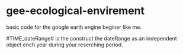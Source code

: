 # gee-ecological-envirement
basic code for the google earth engine beginer like me.

#TIME_dateRange#  is the construct the dateRange as an independent object ench year during your reserching period.

